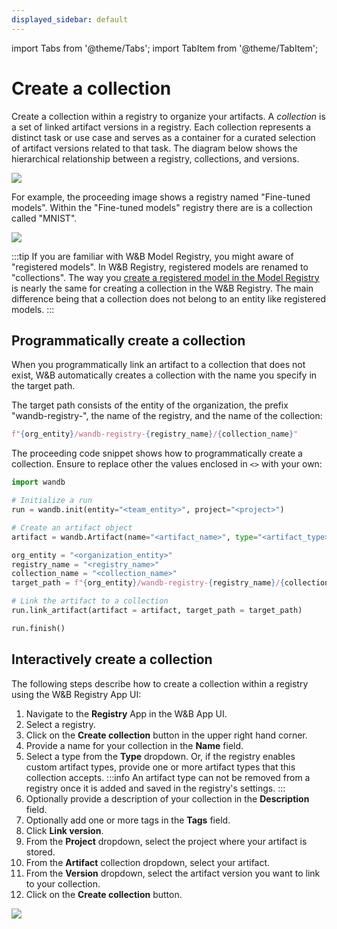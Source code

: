 ```yaml
---
displayed_sidebar: default
---
```

import Tabs from '@theme/Tabs';
import TabItem from '@theme/TabItem';

# Create a collection

Create a collection within a registry to organize your artifacts. A *collection* is a set of linked artifact versions in a registry. Each collection represents a distinct task or use case and serves as a container for a curated selection of artifact versions related to that task. The diagram below shows the hierarchical relationship between a registry, collections, and versions.

![](/images/registry/registry_diagram_homepage.png)

For example, the proceeding image shows a registry named "Fine-tuned models". Within the "Fine-tuned models" registry there are is a collection called "MNIST".

![](/images/registry/what_is_collection.png)

:::tip
If you are familiar with W&B Model Registry, you might aware of "registered models". In W&B Registry, registered models are renamed to "collections". The way you [create a registered model in the Model Registry](../model_registry/create-registered-model.md) is nearly the same for creating a collection in the W&B Registry. The main difference being that a collection does not belong to an entity like registered models.
:::


## Programmatically create a collection
When you programmatically link an artifact to a collection that does not exist, W&B automatically creates a collection with the name you specify in the target path. 

The target path consists of the entity of the organization, the prefix "wandb-registry-", the name of the registry, and the name of the collection:

```python
f"{org_entity}/wandb-registry-{registry_name}/{collection_name}"
```

The proceeding code snippet shows how to programmatically create a collection. Ensure to replace other the values enclosed in `<>` with your own:

```python
import wandb

# Initialize a run
run = wandb.init(entity="<team_entity>", project="<project>")

# Create an artifact object
artifact = wandb.Artifact(name="<artifact_name>", type="<artifact_type>")

org_entity = "<organization_entity>"
registry_name = "<registry_name>"
collection_name = "<collection_name>"
target_path = f"{org_entity}/wandb-registry-{registry_name}/{collection_name}"

# Link the artifact to a collection
run.link_artifact(artifact = artifact, target_path = target_path)

run.finish()
```


## Interactively create a collection

The following steps describe how to create a collection within a registry using the W&B Registry App UI:

1. Navigate to the **Registry** App in the W&B App UI.
2. Select a registry.
3. Click on the **Create collection** button in the upper right hand corner.
4. Provide a name for your collection in the **Name** field. 
5. Select a type from the **Type** dropdown. Or, if the registry enables custom artifact types, provide one or more artifact types that this collection accepts.
:::info
An artifact type can not be removed from a registry once it is added and saved in the registry's settings.
:::
5. Optionally provide a description of your collection in the **Description** field.
6. Optionally add one or more tags in the **Tags** field. 
7. Click **Link version**.
8. From the **Project** dropdown, select the project where your artifact is stored.
9. From the **Artifact** collection dropdown, select your artifact.
10. From the **Version** dropdown, select the artifact version you want to link to your collection.
11. Click on the **Create collection** button.

![](/images/registry/create_collection.gif)



